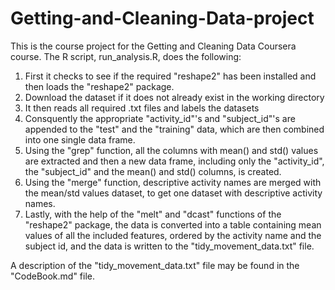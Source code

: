 # Getting-and-Cleaning-Data-project

This is the course project for the Getting and Cleaning Data Coursera course. The R script, run_analysis.R, does the following:


1. First it checks to see if the required "reshape2" has been installed and then loads the "reshape2" package.
2. Download the dataset if it does not already exist in the working directory
3. It then reads all required .txt files and labels the datasets
4. Consquently the appropriate "activity_id"'s and "subject_id"'s are appended to the "test" and the "training" data, which are then   combined into one single data frame.
5. Using the "grep" function, all the columns with mean() and std() values are extracted and then a new data frame, including only the "activity_id", the "subject_id" and the mean() and std() columns, is created.
6. Using the "merge" function, descriptive activity names are merged with the mean/std values dataset, to get one dataset with descriptive activity names.
7. Lastly, with the help of the "melt" and "dcast" functions of the "reshape2" package, the data is converted into a table containing mean values of all the included features, ordered by the activity name and the subject id, and the data is written to the "tidy_movement_data.txt" file.


A description of the "tidy_movement_data.txt" file may be found in the "CodeBook.md" file.
